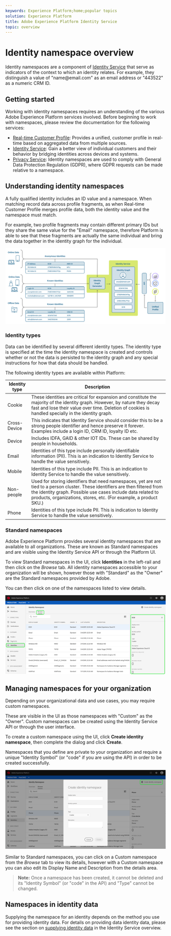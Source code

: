 ```yaml
---
keywords: Experience Platform;home;popular topics
solution: Experience Platform
title: Adobe Experience Platform Identity Service
topic: overview
---
```


# Identity namespace overview

Identity namespaces are a component of [Identity Service](../home.md) that serve as indicators of the context to which an identity relates. For example, they distinguish a value of "name<span>@email.com" as an email address or "443522" as a numeric CRM ID. 

## Getting started

Working with identity namespaces requires an understanding of the various Adobe Experience Platform services involved. Before beginning to work with namespaces, please review the documentation for the following services:

- [Real-time Customer Profile](../profile/home.md): Provides a unified, customer profile in real-time based on aggregated data from multiple sources.
- [Identity Service](./home.md): Gain a better view of individual customers and their behavior by bridging identities across devices and systems.
- [Privacy Service](../privacy-service/home.md): Identity namespaces are used to comply with General Data Protection Regulation (GDPR), where GDPR requests can be made relative to a namespace. 

## Understanding identity namespaces

A fully qualified identity includes an ID value and a namespace. When matching record data across profile fragments, as when Real-time Customer Profile merges profile data, both the identity value and the namespace must match. 

For example, two profile fragments may contain different primary IDs but they share the same value for the "Email" namespace, therefore Platform is able to see that these fragments are actually the same individual and bring the data together in the identity graph for the individual.

![](images/identity-service-stitching.png)

### Identity types

Data can be identified by several different identity types. The identity type is specified at the time the identity namespace is created and controls whether or not the data is persisted to the identity graph and any special instructions for how that data should be handled.

The following identity types are available within Platform:

| Identity type | Description |
| --- | --- |
| Cookie | These identities are critical for expansion and constitute the majority of the identity graph. However, by nature they decay fast and lose their value over time. Deletion of cookies is handled specially in the identity graph. |
| Cross-Device | This indicates that Identity Service should consider this to be a strong people identifier and hence preserve it forever. Examples include a login ID, CRM ID, loyalty ID etc. |
| Device| Includes IDFA, GAID & other IOT IDs. These can be shared by people in households.|
| Email| Identities of this type include personally identifiable information (PII). This is an indication to Identity Service to handle the value sensitively.|
| Mobile| Identities of this type include PII. This is an indication to Identity Service to handle the value sensitively.|
| Non-people| Used for storing identifiers that need namespaces, yet are not tied to a person cluster. These identifiers are then filtered from the identity graph. Possible use cases include data related to products, organizations, stores, etc. (For example, a product SKU.) |
| Phone | Identities of this type include PII. This is indication to Identity Service to handle the value sensitively.|

### Standard namespaces

Adobe Experience Platform provides several identity namespaces that are available to all organizations. These are known as Standard namespaces and are visible using the Identity Service API or through the Platform UI.

To view Standard namespaces in the UI, click **Identities** in the left-rail and then click on the *Browse* tab. All identity namespaces accessible to your organization will be shown, however those with "Standard" as the "Owner" are the Standard namespaces provided by Adobe.

You can then click on one of the namespaces listed to view details.

![](./images/standard-namespace-detail.png)

## Managing namespaces for your organization

Depending on your organizational data and use cases, you may require custom namespaces.

These are visible in the UI as those namespaces with "Custom" as the "Owner". Custom namespaces can be created using the Identity Service API or through the user interface.

To create a custom namespace using the UI, click **Create identity namespace**, then complete the dialog and click **Create**.

Namespaces that you define are private to your organization and require a unique "Identity Symbol" (or "code" if you are using the API) in order to be created successfully.

![](./images/create-identity-namespace.png)

Similar to Standard namespaces, you can click on a Custom namespace from the *Browse* tab to view its details, however with a Custom namespace you can also edit its Display Name and Description from the details area.

> **Note:** Once a namespace has been created, it cannot be deleted and its "Identity Symbol" (or "code" in the API) and "Type" cannot be changed.

## Namespaces in identity data

Supplying the namespace for an identity depends on the method you use for providing identity data. For details on providing data identity data, please see the section on [supplying identity data](./home.md#supplying-identity-data-to-identity-service) in the Identity Service overview.
